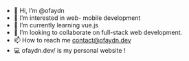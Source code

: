 - 👋 Hi, I’m @ofaydn
- 👀 I’m interested in web- mobile development
- 🌱 I’m currently learning vue.js
- 💞️ I’m looking to collaborate on full-stack web development.
- 📫 How to reach me contact@ofaydn.dev
- 💻 ofaydn.dev/ is my personal website ! 

<!---
ofaydn/ofaydn is a ✨ special ✨ repository because its `README.md` (this file) appears on your GitHub profile.
You can click the Preview link to take a look at your changes.
--->

